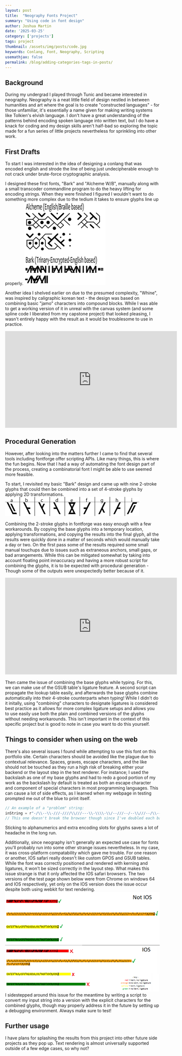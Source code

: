 ```yaml
---
layout: post
title:  "Neography Fonts Project"
summary: "Using code in font design"
author: Joshua Martin
date: '2025-03-25'
category: ['projects']
tags: project
thumbnail: /assets/img/posts/code.jpg
keywords: Conlang, Font, Neography, Scripting
usemathjax: false
permalink: /blog/adding-categories-tags-in-posts/
---
```

<h2> Background </h2>

During my undergrad I played through Tunic and became interested in neography.
Neography is a neat little field of design nestled in between humanities and art where the goal is to create "constructed languages" - for those unfamiliar, it's essentially a name given for making writing systems like Tolkien's elvish language.
I don't have a great understanding of the patterns behind encoding spoken language into written text, but I do have a knack for coding and my design skills aren't half-bad so exploring the topic made for a fun series of little projects nevertheless for sprinkling into other work.

<h2> First Drafts </h2>

To start I was interested in the idea of designing a conlang that was encoded english and strode the line of being just undecipherable enough to not crack under brute-force cryptographic analysis.

I designed these first fonts, "Bark" and "Alcheme W/B", manually along with a small transcoder commandline program to do the heavy lifting for encoding strings. When they were finished I figured I wouldn't want to do something more complex due to the tedium it takes to ensure glyphs line up properly.
<img src="/assets/img/post_neography/Bark&Alcheme.PNG" class="img-fluid">

Another idea I shelved earlier on due to the presumed complexity, "Whine", was inspired by caligraphic korean text - the design was based on combining basic "jamo" characters into compound blocks. While I was able to get a working version of it in unreal with the canvas system (and some spline code I liberated from my capstone project) that looked pleasing, I wasn't entirely happy with the result as it would be troublesome to use in practice.
<iframe width="560" height="315" src="https://www.youtube.com/embed/ugdnu3Dz1Cs?rel=0&amp;controls=0&amp;showinfo=0" title="YouTube video player" frameborder="0" allow="accelerometer; autoplay; clipboard-write; encrypted-media; gyroscope; picture-in-picture" allowfullscreen></iframe>

<h2> Procedural Generation </h2>

However, after looking into the matters further I came to find that several tools including fontforge offer scripting APIs. Like many things, this is where the fun begins.
Now that I had a way of automating the font design part of the process, creating a combinatorial font I might be able to use seemed more feasible. 

To start, I revisited my basic "Bark" design and came up with nine 2-stroke glyphs that could then be combined into a set of 4-stroke glyphs by applying 2D transformations.
<img src="/assets/img/post_neography/Bark2Strokes.PNG" class="img-fluid">

Combining the 2-stroke glyphs in fontforge was easy enough with a few workarounds. By copying the base glyphs into a temporary location, applying transformations, and copying the results into the final glyph, all the results were quickly done in a matter of seconds which would manually take a day or two. 
On the first pass some of the results required some small manual touchups due to issues such as extraneous anchors, small gaps, or bad arrangements. While this can be mitigated somewhat by taking into account floating point innaccuracy and having a more robust script for combining the glyphs, it is to be expected with procedural generation - Though some of the outputs were unexpectedly better because of it.
<iframe width="560" height="315" src="https://www.youtube.com/embed/Joo10cFuVy0?rel=0&amp;controls=0&amp;showinfo=0" title="YouTube video player" frameborder="0" allow="accelerometer; autoplay; clipboard-write; encrypted-media; gyroscope; picture-in-picture" allowfullscreen></iframe>

Then came the issue of combining the base glyphs while typing. For this, we can make use of the GSUB table's ligature feature. A second script can propagate the lookup table easily, and afterwards the base glyphs combine automatically into their 4-stroke counterparts when typing!
While I didn't do it initally, using "combining" characters to designate ligatures is considered best practice as it allows for more complex ligature setups and allows you to use easily use both the plain and combined versions of the glyphs without needing workarounds. This isn't important in the context of this specific project but is good to note in case you want to do this yourself. 

<h2> Things to consider when using on the web </h2>

There's also several issues I found while attempting to use this font on this portfolio site. 
Certain characters should be avoided like the plague due to contextual relevance. Spaces, graves, escape characters, and the like should not be touched as they run a high risk of breaking either your backend or the layout step in the text renderer. 
For instance; I used the backslash as one of my base glyphs and had to redo a good portion of my work as the backslash by default is treated as both an escape character and component of special characters in most programming languages. This can cause a lot of side effects, as I learned when my webpage in testing prompted me out of the blue to print itself.
```javascript
// An example of a "problem" string:
inString = r"-/\\--\\-///-////\\///---\\-\\\\-\\/--///--/--\\///--/\\----\\\\/\\//\\\\\\/-\\-/-\\--\\/--///-/--\\/-\\\\-\\\\--/-\\/\\-/\\\\////----/\\--/\\/-//--\\"
// This one doesn't break the browser though since I've doubled each backslash
```
Sticking to alphanumerics and extra encoding slots for glyphs saves a lot of headache in the long run.

Additionally, since neography isn't generally an expected use case for fonts you'll probably run into some other strange issues nevertheless.
In my case, it was cross-platform compatability which gave me trouble. For one reason or another, IOS safari really doesn't like custom GPOS and GSUB tables. While the font was correctly positioned and rendered with kerning and ligatures, it won't be sized correctly in the layout step. What makes this issue strange is that it only affected the IOS safari browsers. The two versions of the test page shown below were from Chrome on windows 64 and IOS respectively, yet only on the IOS version does the issue occur despite both using webkit for text rendering.
<img src="/assets/img/post_neography/IOSvsNotFontComparison.PNG" class="img-fluid">
I sidestepped around this issue for the meantime by writing a script to convert my input string into a version with the explicit characters for the combined glyphs, though may properly address it in the future by setting up a debugging environment. Always make sure to test!

<h2> Further usage </h2>

I have plans for splashing the results from this project into other future side projects as they pop up. Text rendering is almost universally supported outside of a few edge cases, so why not?